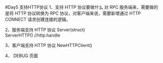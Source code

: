 #Day5 支持HTTP协议
1、支持 HTTP 协议要做什么
对 RPC 服务端来，需要做的是将 HTTP 协议转换为 RPC 协议，对客户端来说，需要新增通过 HTTP CONNECT 请求创建连接的逻辑。

2、服务端支持 HTTP 协议
    Server(struct)  
        ServerHTTP() //http.handle
      
3、客户端支持 HTTP 协议
    NewHTTPClient()    

4、 DEBUG 页面